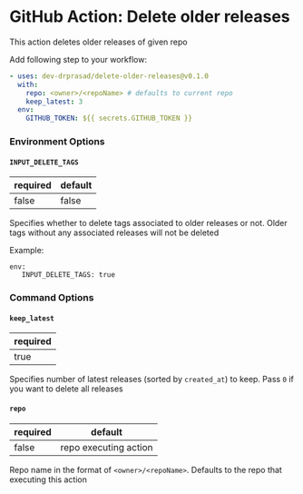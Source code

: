 # GitHub Action: Delete older releases

This action deletes older releases of given repo

Add following step to your workflow:

```yaml
- uses: dev-drprasad/delete-older-releases@v0.1.0
  with:
    repo: <owner>/<repoName> # defaults to current repo
    keep_latest: 3
  env:
    GITHUB_TOKEN: ${{ secrets.GITHUB_TOKEN }}
```

### Environment Options

#### `INPUT_DELETE_TAGS`

| required | default | 
| -------- | -------
| false    | false   |

Specifies whether to delete tags associated to older releases or not. Older tags without any associated releases will not be deleted

Example: 
```
env:
   INPUT_DELETE_TAGS: true
```

### Command Options

#### `keep_latest`

| required |
| -------- |
| true     |

Specifies number of latest releases (sorted by `created_at`) to keep. Pass `0` if you want to delete all releases

#### `repo`

| required | default               |
| -------- | --------------------- |
| false    | repo executing action |

Repo name in the format of `<owner>/<repoName>`. Defaults to the repo that executing this action

